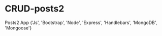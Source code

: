 # CRUD-posts2
Posts2 App {'Js', 'Bootstrap', 'Node', 'Express', 'Handlebars', 'MongoDB', 'Mongoose'}
